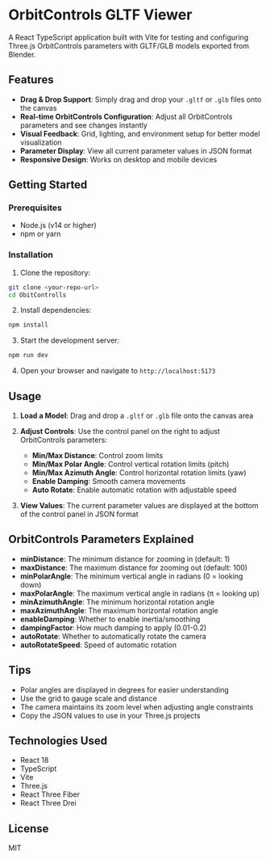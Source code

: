 # OrbitControls GLTF Viewer

A React TypeScript application built with Vite for testing and configuring Three.js OrbitControls parameters with GLTF/GLB models exported from Blender.

## Features

- **Drag & Drop Support**: Simply drag and drop your `.gltf` or `.glb` files onto the canvas
- **Real-time OrbitControls Configuration**: Adjust all OrbitControls parameters and see changes instantly
- **Visual Feedback**: Grid, lighting, and environment setup for better model visualization
- **Parameter Display**: View all current parameter values in JSON format
- **Responsive Design**: Works on desktop and mobile devices

## Getting Started

### Prerequisites

- Node.js (v14 or higher)
- npm or yarn

### Installation

1. Clone the repository:
```bash
git clone <your-repo-url>
cd ObitControlls
```

2. Install dependencies:
```bash
npm install
```

3. Start the development server:
```bash
npm run dev
```

4. Open your browser and navigate to `http://localhost:5173`

## Usage

1. **Load a Model**: Drag and drop a `.gltf` or `.glb` file onto the canvas area
2. **Adjust Controls**: Use the control panel on the right to adjust OrbitControls parameters:
   - **Min/Max Distance**: Control zoom limits
   - **Min/Max Polar Angle**: Control vertical rotation limits (pitch)
   - **Min/Max Azimuth Angle**: Control horizontal rotation limits (yaw)
   - **Enable Damping**: Smooth camera movements
   - **Auto Rotate**: Enable automatic rotation with adjustable speed

3. **View Values**: The current parameter values are displayed at the bottom of the control panel in JSON format

## OrbitControls Parameters Explained

- **minDistance**: The minimum distance for zooming in (default: 1)
- **maxDistance**: The maximum distance for zooming out (default: 100)
- **minPolarAngle**: The minimum vertical angle in radians (0 = looking down)
- **maxPolarAngle**: The maximum vertical angle in radians (π = looking up)
- **minAzimuthAngle**: The minimum horizontal rotation angle
- **maxAzimuthAngle**: The maximum horizontal rotation angle
- **enableDamping**: Whether to enable inertia/smoothing
- **dampingFactor**: How much damping to apply (0.01-0.2)
- **autoRotate**: Whether to automatically rotate the camera
- **autoRotateSpeed**: Speed of automatic rotation

## Tips

- Polar angles are displayed in degrees for easier understanding
- Use the grid to gauge scale and distance
- The camera maintains its zoom level when adjusting angle constraints
- Copy the JSON values to use in your Three.js projects

## Technologies Used

- React 18
- TypeScript
- Vite
- Three.js
- React Three Fiber
- React Three Drei

## License

MIT
